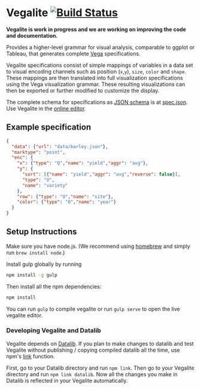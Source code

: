# Vegalite [![Build Status](https://travis-ci.org/uwdata/vegalite.svg)](https://travis-ci.org/uwdata/vegalite)

**Vegalite is work in progress and we are working on improving the code and documentation.**

Provides a higher-level grammar for visual analysis, comparable to ggplot or Tableau, that generates complete [Vega](https://vega.github.io/) specifications.

Vegalite specifications consist of simple mappings of variables in a data set to visual encoding channels such as position (`x`,`y`), `size`, `color` and `shape`. These mappings are then translated into full visualization specifications using the Vega visualization grammar. These resulting visualizations can then be exported or further modified to customize the display.

The complete schema for specifications as [JSON schema](http://json-schema.org/) is at [spec.json](https://uwdata.github.io/vegalite/spec.json). Use Vegalite in the [online editor](https://uwdata.github.io/vegalite/).

## Example specification

```json
{
  "data": {"url": "data/barley.json"},
  "marktype": "point",
  "enc": {
    "x": {"type": "Q","name": "yield","aggr": "avg"},
    "y": {
      "sort": [{"name": "yield","aggr": "avg","reverse": false}],
      "type": "O",
      "name": "variety"
    },
    "row": {"type": "O","name": "site"},
    "color": {"type": "O","name": "year"}
  }
}
```

## Setup Instructions

Make sure you have node.js. (We recommend using [homebrew](http://brew.sh) and simply run `brew install node`.)

Install gulp  globally by running

```sh
npm install -g gulp
```

Then install all the npm dependencies:

```bash
npm install
```

You can run `gulp` to compile vegalite or run `gulp serve` to open the live vegalite editor.

### Developing Vegalite and Datalib

Vegalite depends on [Datalib](https://github.com/uwdata/datalib).
If you plan to make changes to datalib and test Vegalite without publishing / copying compiled datalib all the time, use npm's [link](http://justjs.com/posts/npm-link-developing-your-own-npm-modules-without-tears) function.

First, go to your Datalib directory and run `npm link`.
Then go to your Vegalite directory and run `npm link datalib`.
Now all the changes you make in Datalib is reflected in your Vegalite automatically.

